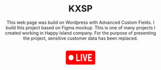 <div align="center">
<h1> KXSP </h1>
</div>

<div align="center"> 
 This web page was build on Wordpress with Advanced Custom Fields. I build this project based on Figma mockup. This is one of many projects I created working in Happy Island company. For the purpose of presenting the project, sensitive customer data has been replaced.
</div>


## <div align="center" ><a href="http://serwer281383.lh.pl/autoinstalator/serwer281383.lh.pl/wordpress70322/" target="_blank" rel="noreferrer"> <img src="https://raw.githubusercontent.com/FilipW98/Nestor/master/live-icon.png" alt="live icon" width="100" height="50"/> </a>  </div>
